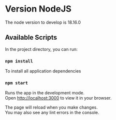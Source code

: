 # Version NodeJS

The node version to develop is 18.16.0

## Available Scripts

In the project directory, you can run:

### `npm install`

To install all application dependencies

### `npm start`

Runs the app in the development mode.\
Open [http://localhost:3000](http://localhost:3000) to view it in your browser.

The page will reload when you make changes.\
You may also see any lint errors in the console.

